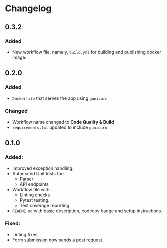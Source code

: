 # Changelog

## 0.3.2
### Added
- New workflow file, namely, `build.yml` for building and publishing docker image.

## 0.2.0
### Added
- `Dockerfile` that serves the app using `gunicorn`
### Changed
- Workflow name changed to **Code Quality & Build**
- `requirements.txt` updated to include `gunicorn`

## 0.1.0
### Added:
- Improved exception handling.
- Automated Unit tests for:
    - Parser
    - API endpoints
- Workflow file with:
    - Linting checks
    - Pytest testing.
    - Test coverage reporting.
- `README.md` with basic description, codecov badge and setup instructions.
### Fixed:
- Linting fixes.
- Form submission now sends a post request.
